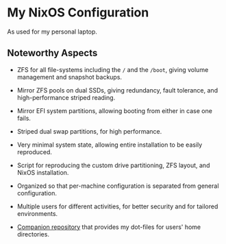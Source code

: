 # My NixOS Configuration

As used for my personal laptop.

## Noteworthy Aspects

- ZFS for all file-systems including the `/` and the `/boot`, giving volume
  management and snapshot backups.

- Mirror ZFS pools on dual SSDs, giving redundancy, fault tolerance, and
  high-performance striped reading.

- Mirror EFI system partitions, allowing booting from either in case one fails.

- Striped dual swap partitions, for high performance.

- Very minimal system state, allowing entire installation to be easily
  reproduced.

- Script for reproducing the custom drive partitioning, ZFS layout, and NixOS
  installation.

- Organized so that per-machine configuration is separated from general
  configuration.

- Multiple users for different activities, for better security and for tailored
  environments.

- [Companion repository](https://github.com/DerickEddington/dotfiles) that
  provides my dot-files for users' home directories.
